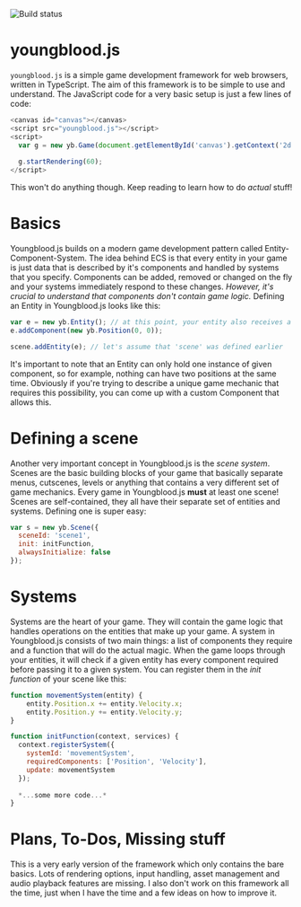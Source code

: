 ![Build status](https://travis-ci.com/zsombro/youngblood.svg?branch=master)
# youngblood.js

`youngblood.js` is a simple game development framework for web browsers, written in TypeScript. The aim of this framework is to be
simple to use and understand. The JavaScript code for a very basic setup is just a few lines of code:

```javascript
<canvas id="canvas"></canvas>
<script src="youngblood.js"></script>
<script>
  var g = new yb.Game(document.getElementById('canvas').getContext('2d'));
  
  g.startRendering(60);
</script>
```
This won't do anything though. Keep reading to learn how to do *actual* stuff!

# Basics
Youngblood.js builds on a modern game development pattern called Entity-Component-System. The idea behind ECS is that every entity 
in your game is just data that is described by it's components and handled by systems that you specify. Components can be added, removed
or changed on the fly and your systems immediately respond to these changes. *However, it's crucial to understand that components don't
contain game logic.* Defining an Entity in Youngblood.js looks like this:

```javascript
var e = new yb.Entity(); // at this point, your entity also receives a unique numeral identifier
e.addComponent(new yb.Position(0, 0));

scene.addEntity(e); // let's assume that 'scene' was defined earlier
```

It's important to note that an Entity can only hold one instance of given component, so for example, nothing can have two positions
at the same time. Obviously if you're trying to describe a unique game mechanic that requires this possibility, you can come up with
a custom Component that allows this.

# Defining a scene

Another very important concept in Youngblood.js is the *scene system*. Scenes are the basic building blocks of your game that basically
separate menus, cutscenes, levels or anything that contains a very different set of game mechanics. Every game in Youngblood.js **must**
at least one scene! Scenes are self-contained, they all have their separate set of entities and systems. Defining one is super easy:

```javascript
var s = new yb.Scene({
  sceneId: 'scene1',
  init: initFunction,
  alwaysInitialize: false
});
```

# Systems

Systems are the heart of your game. They will contain the game logic that handles operations on the entities that make
up your game. A system in Youngblood.js consists of two main things: a list of components they require and a function that will do the actual magic. When the game loops through your entities, it will check if a given entity has every component required
before passing it to a given system. You can register them in the *init function* of your scene like this:

```javascript
function movementSystem(entity) {
    entity.Position.x += entity.Velocity.x;
    entity.Position.y += entity.Velocity.y;
}

function initFunction(context, services) {
  context.registerSystem({
    systemId: 'movementSystem',
    requiredComponents: ['Position', 'Velocity'],
    update: movementSystem
  });
  
  *...some more code...*
}
```

# Plans, To-Dos, Missing stuff

This is a very early version of the framework which only contains the bare basics. Lots of rendering options, input handling, asset
management and audio playback features are missing. I also don't work on this framework all the time, just when I have the time
and a few ideas on how to improve it.
